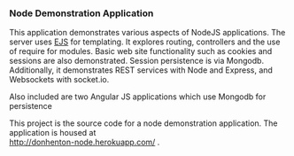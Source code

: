 <h3>Node Demonstration Application</h3>

This application demonstrates various aspects of NodeJS applications. 
The server uses <a href="http://www.embeddedjs.com/">EJS</a> for templating.
It explores routing, controllers and the use of require for modules. Basic web site 
functionality such as cookies and sessions are also demonstrated. Session 
persistence is via Mongodb.
Additionally, it demonstrates REST services with Node and Express, and
Websockets with socket.io.

Also included are two Angular JS applications which use Mongodb for persistence



This project is the source code for a node demonstration application. The
application is housed at  
<a href="http://donhenton-node.herokuapp.com/">http://donhenton-node.herokuapp.com/</a> .
